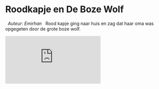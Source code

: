 # Roodkapje en De Boze Wolf
&nbsp;
*Auteur: Emirhan*
&nbsp;
Rood kapje ging naar huis en zag dat haar oma was opgegeten door de grote boze wolf. 

![Roodkapje](https://images.nypl.org/index.php?id=1704116&t=w)


